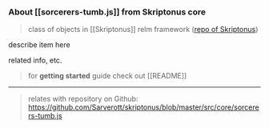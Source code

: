 
### About [[sorcerers-tumb.js]] from Skriptonus core
> class of objects in [[Skriptonus]] relm framework ([repo of Skriptonus][skriptonus-repo])

describe item here

related info, etc.


> for **getting started** guide check out [[README]]

---

> relates with repository on Github: https://github.com/Sarverott/skriptonus/blob/master/src/core/sorcerers-tumb.js

[skriptonus-repo]: https://github.com/Sarverott/skriptonus#readme
